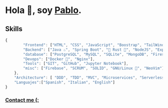 # Hola 👋, soy [Pablo](https://pabloblgra.github.io/portfolio/).

## Skills

```javascript
{
        "Frontend": ["HTML", "CSS", "JavaScript", "Boostrap", "TailWind", "AstroJS 🚀"],
        "Backend": ["Java ♨️", "Spring Boot", "🦀 Rust 🦀", "NodeJS", "Express", "Python 🐍"],
        "database": ["PostgreSQL", "MySQL", "SQLite", "MongoDB", "Firestore"],
        "Devops": ["Docker 🐋", "Nginx"],
        "Tools": ["GIT", "GitHub", "Jupyter Notebook"],
        "misc": ["Firebase", "SCRUM", "SOLID", "GNU/Linux 🐧", "NeoVim"]
    },
    "Architecture": [ "DDD", "TDD", "MVC", "Microservices", "Serverless" ],
    "Languajes":["Spanish", "Italian", "English"]
}
```

### [Contact me (:](https://www.linkedin.com/in/pabloblgra)
